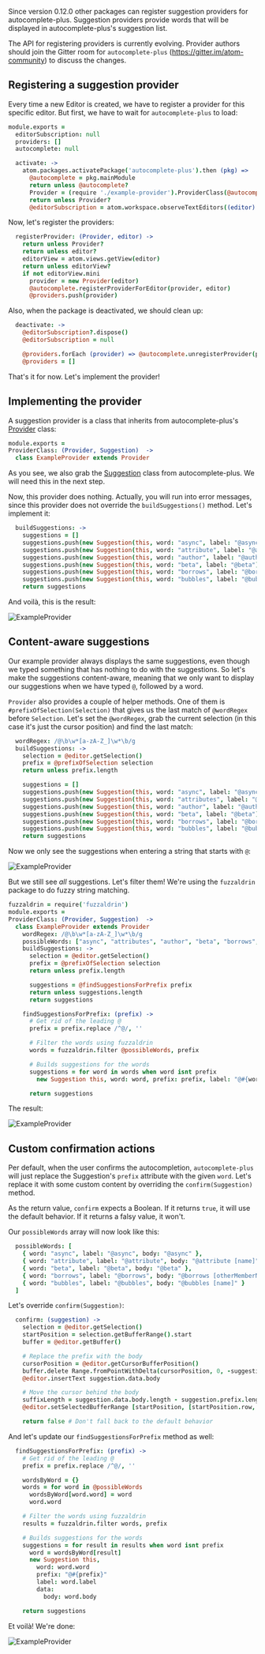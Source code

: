 Since version 0.12.0 other packages can register suggestion providers for autocomplete-plus. Suggestion providers provide words that will be displayed in autocomplete-plus's suggestion list.

The API for registering providers is currently evolving. Provider authors should join the Gitter room for `autocomplete-plus` (https://gitter.im/atom-community) to discuss the changes.

Registering a suggestion provider
---------------------------------

Every time a new Editor is created, we have to register a provider for this specific editor. But first, we have to wait for `autocomplete-plus` to load:

```coffeescript
module.exports =
  editorSubscription: null
  providers: []
  autocomplete: null

  activate: ->
    atom.packages.activatePackage('autocomplete-plus').then (pkg) =>
      @autocomplete = pkg.mainModule
      return unless @autocomplete?
      Provider = (require './example-provider').ProviderClass(@autocomplete.Provider, @autocomplete.Suggestion)
      return unless Provider?
      @editorSubscription = atom.workspace.observeTextEditors((editor) => @registerProvider(Provider, editor))
```

Now, let's register the providers:

```coffeescript
  registerProvider: (Provider, editor) ->
    return unless Provider?
    return unless editor?
    editorView = atom.views.getView(editor)
    return unless editorView?
    if not editorView.mini
      provider = new Provider(editor)
      @autocomplete.registerProviderForEditor(provider, editor)
      @providers.push(provider)
```

Also, when the package is deactivated, we should clean up:

```coffeescript
  deactivate: ->
    @editorSubscription?.dispose()
    @editorSubscription = null

    @providers.forEach (provider) => @autocomplete.unregisterProvider(provider)
    @providers = []
```

That's it for now. Let's implement the provider!

Implementing the provider
-------------------------

A suggestion provider is a class that inherits from autocomplete-plus's [Provider](https://github.com/atom-community/autocomplete-plus/blob/master/lib/provider.coffee) class:

```coffeescript
module.exports =
ProviderClass: (Provider, Suggestion)  ->
  class ExampleProvider extends Provider
```

As you see, we also grab the [Suggestion](https://github.com/atom-community/autocomplete-plus/blob/master/lib/suggestion.coffee) class from autocomplete-plus. We will need this in the next step. 

Now, this provider does nothing. Actually, you will run into error messages, since this provider does not override the `buildSuggestions()` method. Let's implement it:

```coffeescript
  buildSuggestions: ->
    suggestions = []
    suggestions.push(new Suggestion(this, word: "async", label: "@async"))
    suggestions.push(new Suggestion(this, word: "attribute", label: "@attribute"))
    suggestions.push(new Suggestion(this, word: "author", label: "@author"))
    suggestions.push(new Suggestion(this, word: "beta", label: "@beta"))
    suggestions.push(new Suggestion(this, word: "borrows", label: "@borrows"))
    suggestions.push(new Suggestion(this, word: "bubbles", label: "@bubbles"))
    return suggestions
```

And voilà, this is the result:

![ExampleProvider](http://s7.directupload.net/images/140411/vcokpfiv.png)

Content-aware suggestions
-------------------------

Our example provider always displays the same suggestions, even though we typed something that has nothing to do with the suggestions. So let's make the suggestions content-aware, meaning that we only want to display our suggestions when we have typed `@`, followed by a word.

`Provider` also provides a couple of helper methods. One of them is `#prefixOfSelection(Selection)` that gives us the last match of `@wordRegex` before `Selection`. Let's set the `@wordRegex`, grab the current selection (in this case it's just the cursor position) and find the last match:

```coffeescript
  wordRegex: /@\b\w*[a-zA-Z_]\w*\b/g
  buildSuggestions: ->
    selection = @editor.getSelection()
    prefix = @prefixOfSelection selection
    return unless prefix.length

    suggestions = []
    suggestions.push(new Suggestion(this, word: "async", label: "@async"))
    suggestions.push(new Suggestion(this, word: "attributes", label: "@attribute"))
    suggestions.push(new Suggestion(this, word: "author", label: "@author"))
    suggestions.push(new Suggestion(this, word: "beta", label: "@beta"))
    suggestions.push(new Suggestion(this, word: "borrows", label: "@borrows"))
    suggestions.push(new Suggestion(this, word: "bubbles", label: "@bubbles"))
    return suggestions
```

Now we only see the suggestions when entering a string that starts with `@`:

![ExampleProvider](http://s1.directupload.net/images/140411/4kbtec9e.png)

But we still see _all_ suggestions. Let's filter them! We're using the `fuzzaldrin` package to do fuzzy string matching.

```coffeescript
fuzzaldrin = require('fuzzaldrin')
module.exports =
ProviderClass: (Provider, Suggestion)  ->
  class ExampleProvider extends Provider
    wordRegex: /@\b\w*[a-zA-Z_]\w*\b/g
    possibleWords: ["async", "attributes", "author", "beta", "borrows", "bubbles"]
    buildSuggestions: ->
      selection = @editor.getSelection()
      prefix = @prefixOfSelection selection
      return unless prefix.length

      suggestions = @findSuggestionsForPrefix prefix
      return unless suggestions.length
      return suggestions

    findSuggestionsForPrefix: (prefix) ->
      # Get rid of the leading @
      prefix = prefix.replace /^@/, ''

      # Filter the words using fuzzaldrin
      words = fuzzaldrin.filter @possibleWords, prefix

      # Builds suggestions for the words
      suggestions = for word in words when word isnt prefix
        new Suggestion this, word: word, prefix: prefix, label: "@#{word}"

      return suggestions
```

The result:

![ExampleProvider](http://s7.directupload.net/images/140411/56k2sne7.gif)

Custom confirmation actions
---------------------------

Per default, when the user confirms the autocompletion, `autocomplete-plus` will just replace the Suggestion's `prefix` attribute with the given `word`. Let's replace it with some custom content by overriding the `confirm(Suggestion)` method.

As the return value, `confirm` expects a Boolean. If it returns `true`, it will use the default behavior. If it returns a falsy value, it won't.

Our `possibleWords` array will now look like this:

```coffeescript
  possibleWords: [
    { word: "async", label: "@async", body: "@async" },
    { word: "attribute", label: "@attribute", body: "@attribute [name]" },
    { word: "beta", label: "@beta", body: "@beta" },
    { word: "borrows", label: "@borrows", body: "@borrows [otherMemberName] as [thisMemberName]" },
    { word: "bubbles", label: "@bubbles", body: "@bubbles [name]" }
  ]
```

Let's override `confirm(Suggestion)`:

```coffeescript
  confirm: (suggestion) ->
    selection = @editor.getSelection()
    startPosition = selection.getBufferRange().start
    buffer = @editor.getBuffer()

    # Replace the prefix with the body
    cursorPosition = @editor.getCursorBufferPosition()
    buffer.delete Range.fromPointWithDelta(cursorPosition, 0, -suggestion.prefix.length)
    @editor.insertText suggestion.data.body

    # Move the cursor behind the body
    suffixLength = suggestion.data.body.length - suggestion.prefix.length
    @editor.setSelectedBufferRange [startPosition, [startPosition.row, startPosition.column + suffixLength]]

    return false # Don't fall back to the default behavior
```

And let's update our `findSuggestionsForPrefix` method as well:

```coffeescript
  findSuggestionsForPrefix: (prefix) ->
    # Get rid of the leading @
    prefix = prefix.replace /^@/, ''

    wordsByWord = {}
    words = for word in @possibleWords
      wordsByWord[word.word] = word
      word.word

    # Filter the words using fuzzaldrin
    results = fuzzaldrin.filter words, prefix

    # Builds suggestions for the words
    suggestions = for result in results when word isnt prefix
      word = wordsByWord[result]
      new Suggestion this,
        word: word.word
        prefix: "@#{prefix}"
        label: word.label
        data:
          body: word.body

    return suggestions
```

Et voilà! We're done:

![ExampleProvider](http://s7.directupload.net/images/140411/qoxz2k7h.gif)